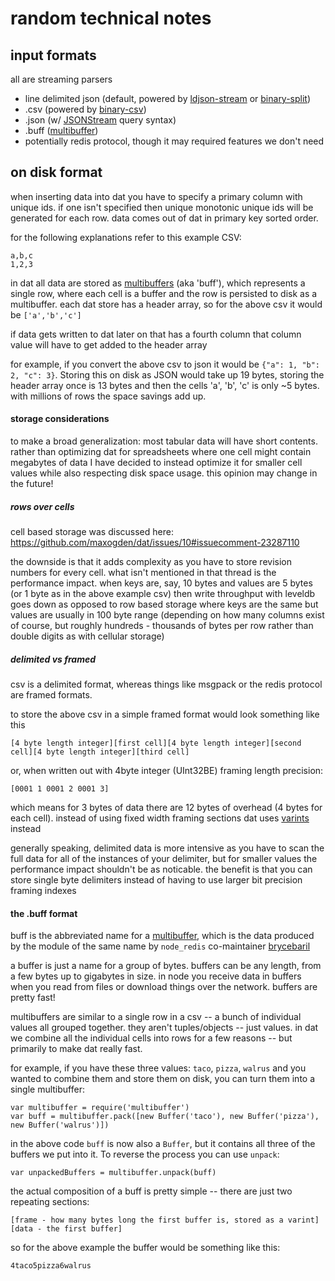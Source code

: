 # random technical notes

## input formats

all are streaming parsers

- line delimited json (default, powered by [ldjson-stream](http://npmjs.org/ldjson-stream) or [binary-split](http://npmjs.org/binary-split))
- .csv (powered by [binary-csv](http://npmjs.org/binary-csv))
- .json (w/ [JSONStream](http://npmjs.org/JSONStream) query syntax)
- .buff ([multibuffer](http://npmjs.org/multibuffer))
- potentially redis protocol, though it may required features we don't need

## on disk format

when inserting data into dat you have to specify a primary column with unique ids. if one isn't specified then unique monotonic unique ids will be generated for each row. data comes out of dat in primary key sorted order.

for the following explanations refer to this example CSV:

```
a,b,c
1,2,3
```

in dat all data are stored as [multibuffers](http://npmjs.org/multibuffer) (aka 'buff'), which represents a single row, where each cell is a buffer and the row is persisted to disk as a multibuffer. each dat store has a header array, so for the above csv it would be `['a','b','c']`

if data gets written to dat later on that has a fourth column that column value will have to get added to the header array

for example, if you convert the above csv to json it would be `{"a": 1, "b": 2, "c": 3}`. Storing this on disk as JSON would take up 19 bytes, storing the header array once is 13 bytes and then the cells 'a', 'b', 'c' is only ~5 bytes. with millions of rows the space savings add up.

#### storage considerations

to make a broad generalization: most tabular data will have short contents. rather than optimizing dat for spreadsheets where one cell might contain megabytes of data I have decided to instead optimize it for smaller cell values while also respecting disk space usage. this opinion may change in the future!

##### rows over cells

cell based storage was discussed here: https://github.com/maxogden/dat/issues/10#issuecomment-23287110

the downside is that it adds complexity as you have to store revision numbers for every cell. what isn't mentioned in that thread is the performance impact. when keys are, say, 10 bytes and values are 5 bytes (or 1 byte as in the above example csv) then write throughput with leveldb goes down as opposed to row based storage where keys are the same but values are usually in 100 byte range (depending on how many columns exist of course, but roughly hundreds - thousands of bytes per row rather than double digits as with cellular storage)

##### delimited vs framed

csv is a delimited format, whereas things like msgpack or the redis protocol are framed formats.

to store the above csv in a simple framed format would look something like this

```
[4 byte length integer][first cell][4 byte length integer][second cell][4 byte length integer][third cell]
```

or, when written out with 4byte integer (UInt32BE) framing length precision:

```
[0001 1 0001 2 0001 3]
```

which means for 3 bytes of data there are 12 bytes of overhead (4 bytes for each cell). instead of using fixed width framing sections dat uses [varints](https://npmjs.org/package/varint) instead

generally speaking, delimited data is more intensive as you have to scan the full data for all of the instances of your delimiter, but for smaller values the performance impact shouldn't be as noticable. the benefit is that you can store single byte delimiters instead of having to use larger bit precision framing indexes

#### the .buff format

buff is the abbreviated name for a [multibuffer](https://github.com/brycebaril/multibuffer), which is the data produced by the module of the same name by `node_redis` co-maintainer [brycebaril](https://github.com/brycebaril/)

a buffer is just a name for a group of bytes. buffers can be any length, from a few bytes up to gigabytes in size. in node you receive data in buffers when you read from files or download things over the network. buffers are pretty fast!

multibuffers are similar to a single row in a csv -- a bunch of individual values all grouped together. they aren't tuples/objects -- just values. in dat we combine all the individual cells into rows for a few reasons -- but primarily to make dat really fast. 

for example, if you have these three values: `taco`, `pizza`, `walrus` and you wanted to combine them and store them on disk, you can turn them into a single multibuffer:

```
var multibuffer = require('multibuffer')
var buff = multibuffer.pack([new Buffer('taco'), new Buffer('pizza'), new Buffer('walrus')])
```

in the above code `buff` is now also a `Buffer`, but it contains all three of the buffers we put into it. To reverse the process you can use `unpack`:

```
var unpackedBuffers = multibuffer.unpack(buff)
```

the actual composition of a buff is pretty simple -- there are just two repeating sections:

```
[frame - how many bytes long the first buffer is, stored as a varint][data - the first buffer]
```

so for the above example the buffer would be something like this:

```
4taco5pizza6walrus
```
